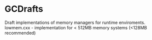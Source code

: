 # GCDrafts
Draft implementations of memory managers for runtime enviroments.
lowmem.cxx - implementation for < 512MB memory systems (<128MB recommended)
